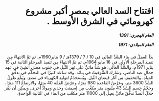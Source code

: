 <h1 dir="rtl">افتتاح السد العالي بمصر أكبر مشروع كهرومائي في الشرق الأوسط .</h1>

<h5 dir="rtl">العام الهجري:  1391

العام الميلادي: 1971

</h5>

<p dir="rtl">بدَأ العملُ في بِناء السَّدِّ العالي في 10 / 7 / 1379هـ / 9 يناير1960م، ثم تَمَّ الانتهاءُ مِن تنفيذ المرحلةِ الأولى في 16 مايو 1964م، ثم تمَّ الانتهاءُ مِن تَنفيذ المرحلةِ الثانية في 15 يناير 1971م، والسَّدُّ العالي: هو سَدٌّ مائيٌّ على نَهر النِّيل في جَنوب مصرَ، أُنشِئَ في عهد جمالِ عبد الناصرِ، وشارك السُّوفيتُ في بِنائه. وقد ساعَد كثيرًا في التحكُّم في تدفُّقِ المياهِ، والتخفيفِ مِن آثار فَيضانِ النِّيل. ويُستخدَمُ لتوليدِ الكهرباء في مصرَ. ويَبلُغ طولُ السَّدِّ 3600 متر، وعرْضُ القاعدةِ 980 مترًا، وعرْضُ القمَّة 40 مترًا، والارتفاعُ 111 مترًا، وحجْمُ جِسم السَّدِّ 43 مليون متر مكعَّب مِن إسمنت وحديدٍ وموادَّ أُخرى، ويمكِن أن يَمُر خلالَ السدِّ تدفُّقٌ مائيٌّ يصِل إلى 11000 متر مكعَّب من الماء في الثانية الواحدةِ.</p></br>
